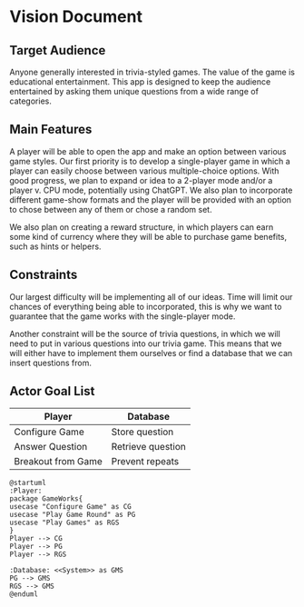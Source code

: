 # Vision Document
## Target Audience
Anyone generally interested in trivia-styled games. The value of the game
is educational entertainment. This app is designed to keep the audience
entertained by asking them unique questions from a wide range of categories.
## Main Features
A player will be able to open the app and make an option between various game
styles. Our first priority is to develop a single-player game in which a
player can easily choose between various multiple-choice options.
With good progress, we plan to expand or idea to a 2-player mode and/or a
player v. CPU mode, potentially using ChatGPT. We also plan to incorporate
different game-show formats and the player will be provided with an option
to chose between any of them or chose a random set.

We also plan on creating a reward structure, in which players can earn some
kind of currency where they will be able to purchase game benefits, such as
hints or helpers.

## Constraints
Our largest difficulty will be implementing all of our ideas. Time will limit
our chances of everything being able to incorporated, this is why we want to
guarantee that the game works with the single-player mode.

Another constraint will be the source of trivia questions, in which we will
need to put in various questions into our trivia game. This means that we will
either have to implement them ourselves or find a database that we can insert
questions from.

## Actor Goal List

| Player             | Database          |
|--------------------|-------------------|
| Configure Game     | Store question    |
| Answer Question    | Retrieve question |
| Breakout from Game | Prevent repeats   |

```plantuml
@startuml
:Player:
package GameWorks{
usecase "Configure Game" as CG
usecase "Play Game Round" as PG
usecase "Play Games" as RGS
}
Player --> CG
Player --> PG
Player --> RGS

:Database: <<System>> as GMS
PG --> GMS
RGS --> GMS
@enduml
```